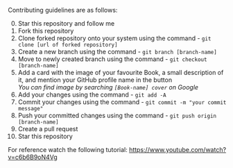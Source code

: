 Contributing guidelines are as follows:

0. Star this repository and follow me
1. Fork this repository
2. Clone forked repository onto your system using the command - `git clone [url of forked repository]`
3. Create a new branch using the command - `git branch [branch-name]`
4. Move to newly created branch using the command - `git checkout [branch-name]`
5. Add a card with the image of your favourite Book, a small description of it, and mention your GitHub profile name in the button
<br>*You can find image by searching ```[Book-name] cover``` on Google*
6. Add your changes using the command - `git add -A`
7. Commit your changes using the command - `git commit -m "your commit message"`
8. Push your committed changes using the command - `git push origin [branch-name]`
9. Create a pull request
10. Star this repository

For reference watch the following tutorial: https://www.youtube.com/watch?v=c6b6B9oN4Vg

